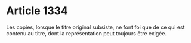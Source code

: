 # Article 1334

Les copies, lorsque le titre original subsiste, ne font foi que de ce qui est contenu au titre, dont la représentation peut toujours être exigée.
